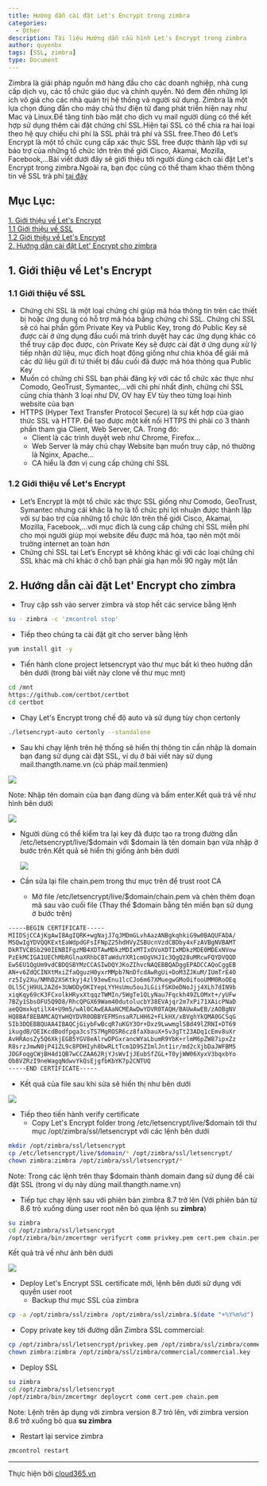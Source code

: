 ```yaml
---
title: Hướng dẫn cài đặt Let's Encrypt trong zimbra
categories:
  - Other
description: Tài liệu Hướng dẫn cấu hình Let's Encrypt trong zimbra
author: quyenbx
tags: [SSL, zimbra]
type: Document
---
```

Zimbra là giải pháp nguồn mở hàng đầu cho các doanh nghiệp, nhà cung cấp dịch vụ, các tổ chức giáo dục và chính quyền. Nó đem đến những lợi ích vô giá cho các nhà quản trị hệ thống và người sử dụng. Zimbra là một lựa chọn đúng đắn cho máy chủ thư điện tử đang phát triển hiện nay như Mac và Linux.Để tăng tính bảo mật cho dịch vụ mail người dùng có thể kết hợp sử dụng thêm cài đặt chứng chỉ SSL.Hiện tại SSL có thể chia ra hai loại theo hệ quy chiếu chi phí là SSL phải trả phí và SSL free.Theo đó Let’s Encrypt là một tổ chức cung cấp xác thực SSL free được thành lập với sự bảo trợ của những tổ chức lớn trên thế giới Cisco, Akamai, Mozilla, Facebook,…Bài viết dưới đây sẽ giới thiệu tới người dùng cách cài đặt Let's Encrypt trong zimbra.Ngoài ra, bạn đọc cũng có thể tham khao thêm thông tin về SSL trả phí [tại đây](https://nhanhoa.com/ssl-bao-mat/gioi-thieu-ssl.html)

## Mục Lục:
[1. Giới thiệu về Let's Encrypt](#gioithieu)<br>
[1.1 Giới thiệu về SSL](#giothieussl)<br>
[1.2 Giới thiệu về Let's Encrypt](#gioithieuletencrypt)<br>
[2. Hướng dẫn cài đặt Let' Encrypt cho zimbra](#caidat)<br>

<a name="gioithieu"></a>
## 1. Giới thiệu về Let's Encrypt 

<a name="giothieussl"></a>
### 1.1 Giới thiệu về SSL 
- Chứng chỉ SSL là một loại chứng chỉ giúp mã hóa thông tin trên các thiết bị hoặc ứng dụng có hỗ trợ mã hóa bằng chứng chỉ SSL. Chứng chỉ SSL sẽ có hai phần gồm Private Key và Public Key, trong đó Public Key sẽ được cài ở ứng dụng đầu cuối mà trình duyệt hay các ứng dụng khác có thể truy cập đọc được, còn Private Key sẽ được cài đặt ở ứng dụng xử lý tiếp nhận dữ liệu, mục đích hoạt động giống như chìa khóa để giải mã các dữ liệu gửi đi từ thiết bị đầu cuối đã được mã hóa thông qua Public Key
- Muốn có chứng chỉ SSL bạn phải đăng ký với các tổ chức xác thực như Comodo, GeoTrust, Symantec,…với chi phí nhất định, chứng chỉ SSL cũng chia thành 3 loại như DV, OV hay EV tùy theo từng loại hình website của bạn
- HTTPS (Hyper Text Transfer Protocol Secure) là sự kết hợp của giao thức SSL và HTTP. Để tạo được một kết nối HTTPS thì phải có 3 thành phần tham gia Client, Web Server, CA. Trong đó:
  - Client là các trình duyệt web như Chrome, Firefox…
  - Web Server là máy chủ chạy Website bạn muốn truy cập, nó thường là Nginx, Apache…
  - CA hiểu là đơn vị cung cấp chứng chỉ SSL

<a name="gioithieuletencrypt"></a>
### 1.2 Giới thiệu về Let's Encrypt
- Let’s Encrypt là một tổ chức xác thực SSL giống như Comodo, GeoTrust, Symantec nhưng cái khác là họ là tổ chức phi lợi nhuận được thành lập với sự bảo trợ của những tổ chức lớn trên thế giới Cisco, Akamai, Mozilla, Facebook,…với mục đích là cung cấp chứng chỉ SSL miễn phí cho mọi người giúp mọi website đều được mã hóa, tạo nên một môi trường internet an toàn hơn
- Chứng chỉ SSL tại Let’s Encrypt sẽ không khác gì với các loại chứng chỉ SSL khác mà chỉ khác ở chỗ bạn phải gia hạn mỗi 90 ngày một lần

<a name="caidat"></a>
## 2. Hướng dẫn cài đặt Let' Encrypt cho zimbra
- Truy cập ssh vào server zimbra và stop hết các service bằng lệnh
```sh
su - zimbra -c 'zmcontrol stop'
```
- Tiếp theo chúng ta cài đặt git cho server bằng lệnh
```sh
yum install git -y
```
- Tiến hành clone project letsencrypt vào thư mục bất kì theo hướng dẫn bên dưới (trong bài viết này clone về thư mục mnt)
```sh
cd /mnt
https://github.com/certbot/certbot
cd certbot
```
- Chạy Let's Encrypt trong chế độ auto và sử dụng tùy chọn certonly 
```sh
./letsencrypt-auto certonly --standalone
```
  - Sau khi chạy lệnh trên hệ thống sẽ hiển thị thông tin cần nhập là domain bạn đang sử dụng cài đặt SSL, ví dụ ở bài viết này sử dụng mail.thangth.name.vn (cú pháp mail.tenmien)
  
  ![](/images/img-letencrypt-zimbra/1.png)
  
  Note: Nhập tên domain của bạn đang dùng và bấm enter.Kết quả trả về như hình bên dưới
  
  ![](/images/img-letencrypt-zimbra/2.png)
  
- Người dùng có thể kiểm tra lại key đã được tạo ra trong đường dẫn /etc/letsencrypt/live/$domain với $domain là tên domain bạn vừa nhập ở bước trên.Kết quả sẽ hiển thị giống ảnh bên dưới

  ![](/images/img-letencrypt-zimbra/3.png)

- Cần sửa lại file chain.pem trong thư mục trên để trust root CA
  - Mở file /etc/letsencrypt/live/$domain/chain.pem và chèn thêm đoạn mã sau vào cuối file (Thay thế $domain bằng tên miền bạn sử dụng ở bước trên)
```sh
-----BEGIN CERTIFICATE-----
MIIDSjCCAjKgAwIBAgIQRK+wgNajJ7qJMDmGLvhAazANBgkqhkiG9w0BAQUFADA/
MSQwIgYDVQQKExtEaWdpdGFsIFNpZ25hdHVyZSBUcnVzdCBDby4xFzAVBgNVBAMT
DkRTVCBSb290IENBIFgzMB4XDTAwMDkzMDIxMTIxOVoXDTIxMDkzMDE0MDExNVow
PzEkMCIGA1UEChMbRGlnaXRhbCBTaWduYXR1cmUgVHJ1c3QgQ28uMRcwFQYDVQQD
Ew5EU1QgUm9vdCBDQSBYMzCCASIwDQYJKoZIhvcNAQEBBQADggEPADCCAQoCggEB
AN+v6ZdQCINXtMxiZfaQguzH0yxrMMpb7NnDfcdAwRgUi+DoM3ZJKuM/IUmTrE4O
rz5Iy2Xu/NMhD2XSKtkyj4zl93ewEnu1lcCJo6m67XMuegwGMoOifooUMM0RoOEq
OLl5CjH9UL2AZd+3UWODyOKIYepLYYHsUmu5ouJLGiifSKOeDNoJjj4XLh7dIN9b
xiqKqy69cK3FCxolkHRyxXtqqzTWMIn/5WgTe1QLyNau7Fqckh49ZLOMxt+/yUFw
7BZy1SbsOFU5Q9D8/RhcQPGX69Wam40dutolucbY38EVAjqr2m7xPi71XAicPNaD
aeQQmxkqtilX4+U9m5/wAl0CAwEAAaNCMEAwDwYDVR0TAQH/BAUwAwEB/zAOBgNV
HQ8BAf8EBAMCAQYwHQYDVR0OBBYEFMSnsaR7LHH62+FLkHX/xBVghYkQMA0GCSqG
SIb3DQEBBQUAA4IBAQCjGiybFwBcqR7uKGY3Or+Dxz9LwwmglSBd49lZRNI+DT69
ikugdB/OEIKcdBodfpga3csTS7MgROSR6cz8faXbauX+5v3gTt23ADq1cEmv8uXr
AvHRAosZy5Q6XkjEGB5YGV8eAlrwDPGxrancWYaLbumR9YbK+rlmM6pZW87ipxZz
R8srzJmwN0jP41ZL9c8PDHIyh8bwRLtTcm1D9SZImlJnt1ir/md2cXjbDaJWFBM5
JDGFoqgCWjBH4d1QB7wCCZAA62RjYJsWvIjJEubSfZGL+T0yjWW06XyxV3bqxbYo
Ob8VZRzI9neWagqNdwvYkQsEjgfbKbYK7p2CNTUQ
-----END CERTIFICATE-----
```
  - Kết quả của file sau khi sửa sẽ hiển thị như bên dưới
  
  ![](/images/img-letencrypt-zimbra/4.png)
  
- Tiếp theo tiến hành verify certificate
  - Copy Let's Encrypt folder trong /etc/letsencrypt/live/$domain tới thư mục /opt/zimbra/ssl/letsencrypt với các lệnh bên dưới
```sh
mkdir /opt/zimbra/ssl/letsencrypt
cp /etc/letsencrypt/live/$domain/* /opt/zimbra/ssl/letsencrypt/
chown zimbra:zimbra /opt/zimbra/ssl/letsencrypt/*
```
  Note: Trong các lệnh trên thay $domain thành domain đang sử dụng để cài đặt SSL (trong ví dụ này dùng mail.thangth.name.vn)
  
- Tiếp tục chạy lệnh sau với phiên bản zimbra 8.7 trở lên (Với phiên bản từ 8.6 trỏ xuống dùng user root nên bỏ qua lệnh su **zimbra**)
```sh
su zimbra
cd /opt/zimbra/ssl/letsencrypt
/opt/zimbra/bin/zmcertmgr verifycrt comm privkey.pem cert.pem chain.pem
```
  Kết quả trả về như ảnh bên dưới
  
  ![](/images/img-letencrypt-zimbra/5.png)
  
- Deploy Let's Encrypt SSL certificate mới, lệnh bên dưới sử dụng với quyền user root
  - Backup thư mục SSL của zimbra
```sh
cp -a /opt/zimbra/ssl/zimbra /opt/zimbra/ssl/zimbra.$(date "+%Y%m%d")
```
  
  - Copy private key tới đường dẫn Zimbra SSL commercial:
```sh
cp /opt/zimbra/ssl/letsencrypt/privkey.pem /opt/zimbra/ssl/zimbra/commercial/commercial.key
chown zimbra:zimbra /opt/zimbra/ssl/zimbra/commercial/commercial.key
```
  - Deploy SSL
```sh
su zimbra
cd /opt/zimbra/ssl/letsencrypt
/opt/zimbra/bin/zmcertmgr deploycrt comm cert.pem chain.pem
```
  Note: Lệnh trên áp dụng với zimbra version 8.7 trỏ lên, với zimbra version 8.6 trở xuống bỏ qua **su zimbra**
  
  - Restart lại service zimbra
```sh
zmcontrol restart 
```

---
Thực hiện bởi [cloud365.vn](https://cloud365.vn/)
  